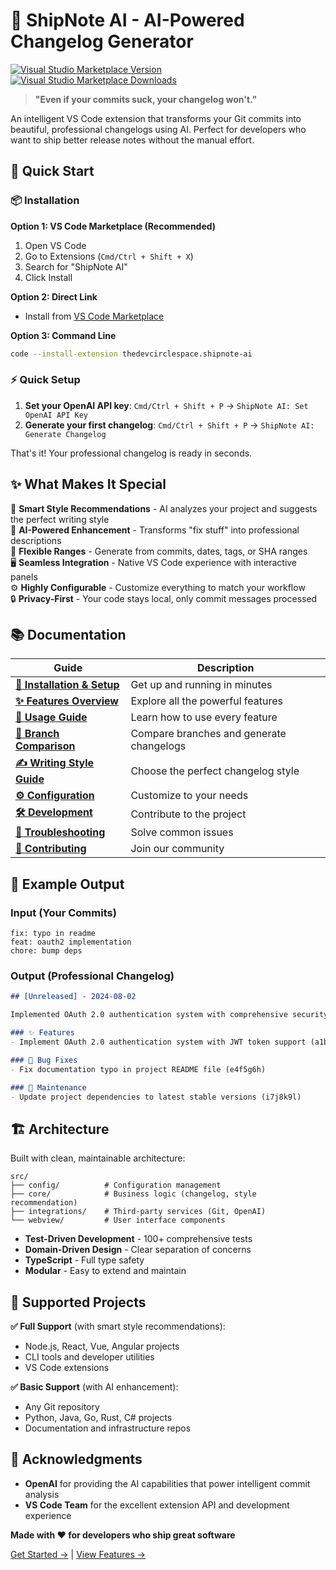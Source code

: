 # 🧠 ShipNote AI - AI-Powered Changelog Generator

[![Visual Studio Marketplace Version](https://img.shields.io/visual-studio-marketplace/v/thedevcirclespace.shipnote-ai)](https://marketplace.visualstudio.com/items?itemName=thedevcirclespace.shipnote-ai)
[![Visual Studio Marketplace Downloads](https://img.shields.io/visual-studio-marketplace/d/thedevcirclespace.shipnote-ai)](https://marketplace.visualstudio.com/items?itemName=thedevcirclespace.shipnote-ai)

> **"Even if your commits suck, your changelog won't."**

An intelligent VS Code extension that transforms your Git commits into beautiful, professional changelogs using AI. Perfect for developers who want to ship better release notes without the manual effort.

## 🚀 Quick Start

### 📦 Installation

**Option 1: VS Code Marketplace (Recommended)**
1. Open VS Code
2. Go to Extensions (`Cmd/Ctrl + Shift + X`)
3. Search for "ShipNote AI"
4. Click Install

**Option 2: Direct Link**
- Install from [VS Code Marketplace](https://marketplace.visualstudio.com/items?itemName=thedevcirclespace.shipnote-ai)

**Option 3: Command Line**
```bash
code --install-extension thedevcirclespace.shipnote-ai
```

### ⚡ Quick Setup
1. **Set your OpenAI API key**: `Cmd/Ctrl + Shift + P` → `ShipNote AI: Set OpenAI API Key`
2. **Generate your first changelog**: `Cmd/Ctrl + Shift + P` → `ShipNote AI: Generate Changelog`

That's it! Your professional changelog is ready in seconds.

## ✨ What Makes It Special

🎨 **Smart Style Recommendations** - AI analyzes your project and suggests the perfect writing style  
🧠 **AI-Powered Enhancement** - Transforms "fix stuff" into professional descriptions  
🎯 **Flexible Ranges** - Generate from commits, dates, tags, or SHA ranges  
🖥️ **Seamless Integration** - Native VS Code experience with interactive panels  
⚙️ **Highly Configurable** - Customize everything to match your workflow  
🔒 **Privacy-First** - Your code stays local, only commit messages processed

## 📚 Documentation

| Guide | Description |
|-------|-------------|
| **[📖 Installation & Setup](docs/guides/installation.md)** | Get up and running in minutes |
| **[✨ Features Overview](docs/guides/features.md)** | Explore all the powerful features |
| **[📖 Usage Guide](docs/guides/usage.md)** | Learn how to use every feature |
| **[🌿 Branch Comparison](docs/features/branch-comparison.md)** | Compare branches and generate changelogs |
| **[✍️ Writing Style Guide](docs/features/writing-style-guide.md)** | Choose the perfect changelog style |
| **[⚙️ Configuration](docs/guides/configuration.md)** | Customize to your needs |
| **[🛠️ Development](docs/guides/development.md)** | Contribute to the project |
| **[🔧 Troubleshooting](docs/guides/troubleshooting.md)** | Solve common issues |
| **[🤝 Contributing](CONTRIBUTING.md)** | Join our community |

## 🎯 Example Output

### Input (Your Commits)
```
fix: typo in readme
feat: oauth2 implementation  
chore: bump deps
```

### Output (Professional Changelog)
```markdown
## [Unreleased] - 2024-08-02

Implemented OAuth 2.0 authentication system with comprehensive security measures and resolved documentation inconsistencies. Updated project dependencies to ensure optimal performance and security.

### ✨ Features
- Implement OAuth 2.0 authentication system with JWT token support (a1b2c3d)

### 🐛 Bug Fixes  
- Fix documentation typo in project README file (e4f5g6h)

### 🔧 Maintenance
- Update project dependencies to latest stable versions (i7j8k9l)
```

## 🏗️ Architecture

Built with clean, maintainable architecture:

```
src/
├── config/          # Configuration management
├── core/            # Business logic (changelog, style recommendation)
├── integrations/    # Third-party services (Git, OpenAI)
└── webview/         # User interface components
```

- **Test-Driven Development** - 100+ comprehensive tests
- **Domain-Driven Design** - Clear separation of concerns  
- **TypeScript** - Full type safety
- **Modular** - Easy to extend and maintain

## 🌟 Supported Projects

**✅ Full Support** (with smart style recommendations):
- Node.js, React, Vue, Angular projects
- CLI tools and developer utilities
- VS Code extensions

**✅ Basic Support** (with AI enhancement):
- Any Git repository
- Python, Java, Go, Rust, C# projects
- Documentation and infrastructure repos

## 🙏 Acknowledgments

- **OpenAI** for providing the AI capabilities that power intelligent commit analysis
- **VS Code Team** for the excellent extension API and development experience

**Made with ❤️ for developers who ship great software**

[Get Started →](docs/guides/installation.md) | [View Features →](docs/guides/features.md)
